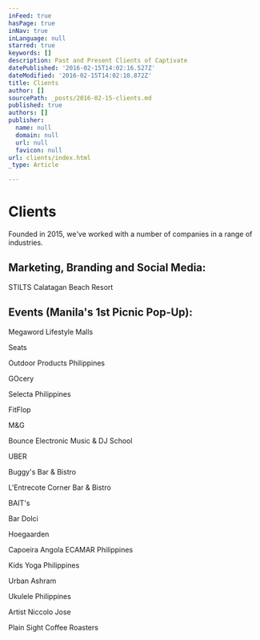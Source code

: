 ```yaml
---
inFeed: true
hasPage: true
inNav: true
inLanguage: null
starred: true
keywords: []
description: Past and Present Clients of Captivate
datePublished: '2016-02-15T14:02:16.527Z'
dateModified: '2016-02-15T14:02:10.872Z'
title: Clients
author: []
sourcePath: _posts/2016-02-15-clients.md
published: true
authors: []
publisher:
  name: null
  domain: null
  url: null
  favicon: null
url: clients/index.html
_type: Article

---
```

# Clients

Founded in 2015, we've worked with a number of companies in a range of industries.

## Marketing, Branding and Social Media:

STILTS Calatagan Beach Resort

## Events (Manila's 1st Picnic Pop-Up):

Megaword Lifestyle Malls

Seats

Outdoor Products Philippines

GOcery

Selecta Philippines

FitFlop

M&G

Bounce Electronic Music & DJ School

UBER

Buggy's Bar & Bistro

L'Entrecote Corner Bar & Bistro

BAIT's

Bar Dolci

Hoegaarden

Capoeira Angola ECAMAR Philippines

Kids Yoga Philippines

Urban Ashram

Ukulele Philippines

Artist Niccolo Jose

Plain Sight Coffee Roasters